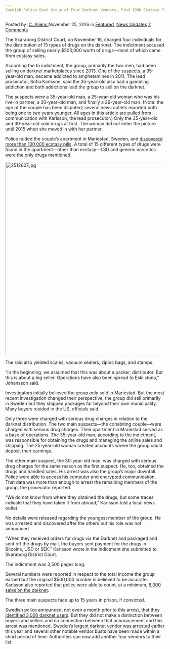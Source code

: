 ```yaml
---
Swedish Police Bust Group of Four Darknet Vendors, Find 100K Ecstasy Pills During Raid
---
```

<article class="post-listing post-16572 post type-post status-publish format-standard has-post-thumbnail hentry category-deepdot-news category-news-updates tag-100k tag-bust tag-darknet tag-ecstasy tag-find tag-group tag-pills tag-police tag-raid tag-swedish tag-vendors">
    <div class="post-inner">
    <p class="post-meta">
    <span>Posted by: <a href="https://www.deepdotweb.com/author/caliens/" title="">C. Aliens </a></span>
    <span>November 25, 2016</span>
    <span>in <a href="https://www.deepdotweb.com/category/deepdot-news/" rel="category tag">Featured</a>, <a href="https://www.deepdotweb.com/category/news-updates/" rel="category tag">News Updates</a></span>
    <span><a href="https://www.deepdotweb.com/2016/11/25/swedish-police-bust-group-four-darknet-vendors-find-100k-ecstasy-pills-raid/#comments">2 Comments</a></span>
    </p>
    <div class="clear"></div>
    <div class="entry">
    <p>The Skaraborg District Court, on November 16, charged four individuals for the distribution of 15 types of drugs on the darknet. The indictment accused the group of selling nearly $500,000 worth of drugs—most of which came from ecstasy sales.</p>
    <p>According the to indictment, the group, primarily the two men, had been selling on darknet marketplaces since 2013. One of the suspects, a 35-year-old man, became addicted to amphetamines in 2011. The lead prosecutor, Sofia Karlsson, said the 35-year-old also had a gambling addiction and both addictions lead the group to sell on the darknet.</p>
    <p>The suspects were a 35-year-old man, a 25-year-old woman who was his live-in partner, a 30-year-old man, and finally a 29-year-old man. (Note: the age of the couple has been disputed; several news outlets reported both being one to two years younger. All ages in this article are pulled from communication with Karlsson, the lead prosecutor.) Only the 35-year-old and 30-year-old sold drugs at first. The woman did not enter the picture until 2015 when she moved in with her partner.</p>
    <p>Police raided the couple’s apartment in Mariestad, Sweden, and <a href="http://mariestadstidningen.se/mariestad/2016/11/16/rekordstort-narkotikamal?refresh=true">discovered more than 100,000 ecstasy pills</a>. A total of 15 different types of drugs were found in the apartment—other than ecstasy—LSD and generic narcotics were the only drugs mentioned.</p>
    <p><img class="wp-image-16573 aligncenter" src="https://www.deepdotweb.com/wp-content/uploads/2016/11/2512607-jpg.jpeg" alt="2512607.jpg" width="919" height="612" srcset="https://www.deepdotweb.com/wp-content/uploads/2016/11/2512607-jpg.jpeg 1140w, https://www.deepdotweb.com/wp-content/uploads/2016/11/2512607-jpg-300x200.jpeg 300w, https://www.deepdotweb.com/wp-content/uploads/2016/11/2512607-jpg-1024x682.jpeg 1024w" sizes="(max-width: 919px) 100vw, 919px" /></p>
    <p>The raid also yielded scales, vacuum sealers, ziploc bags, and stamps.</p>
    <p>“In the beginning, we assumed that this was about a packer, distributor. But this is about a big seller. Operations have also been spread to Eskilstuna,” Johansson said.</p>
    <p>Investigators initially believed the group only sold in Mariestad. But the most recent investigation changed their perspective; the group did sell primarily in Sweden but they shipped packages far beyond their own municipality. Many buyers resided in the US, officials said.</p>
    <p>Only three were charged with serious drug charges in relation to the darknet distribution. The two main suspects—the cohabiting couple—were charged with serious drug charges. Their apartment in Mariestad served as a base of operations. The 35-year-old man, according to the indictment, was responsible for obtaining the drugs and managing the online sales and shipping. The 25-year-old woman created accounts where the group could deposit their earnings.</p>
    <p>The other main suspect, the 30-year-old man, was charged with serious drug charges for the same reason as the first suspect. He, too, obtained the drugs and handled sales. His arrest was also the group’s major downfall. Police were able to access his computer and encrypted communication. That data was more than enough to arrest the remaining members of the group, the prosecutor reported.</p>
    <p>“We do not know from where they obtained the drugs, but some traces indicate that they have taken it from abroad,” Karlsson told a local news outlet.</p>
    <p>No details were released regarding the youngest member of the group. He was arrested and discovered after the others but his role was not announced.</p>
    <p>&#8220;When they received orders for drugs via the Darknet and packaged and sent off the drugs by mail, the buyers sent payment for the drugs in Bitcoins, USD or SEK.&#8221; Karlsson wrote in the indictment she submitted to Skaraborg District Court.</p>
    <p>The indictment was 3,500 pages long.</p>
    <p>Several numbers were reported in respect to the total income the group earned but the original $500,000 number is believed to be accurate. Karlsson also reported that police were able to count, at a minimum, <a href="http://www.skovdenyheter.se/article/atal-for-miljonknark-pa-darknet/">6,000 sales on the darknet</a>.</p>
    <p>The three main suspects face up to 15 years in prison, if convicted.</p>
    <p>Swedish police announced, not even a month prior to this arrest, that they <a href="https://www.deepdotweb.com/2016/11/07/swedish-police-claim-de-anonymised-3000-darknet-buyers/">identified 3,000 darknet users</a>. But they did not make a distinction between buyers and sellers and no connection between that announcement and this arrest was mentioned. Sweden’s <a href="https://www.deepdotweb.com/2016/07/21/swedens-largest-darknet-vendor-busted-authorities/">largest darknet vendor was arrested</a> earlier this year and several other notable vendor busts have been made within a short period of time. Authorities can now add another four vendors to their list.</p>
    </div>
    <span style="display:none"><a href="https://www.deepdotweb.com/tag/100k/" rel="tag">100k</a> <a href="https://www.deepdotweb.com/tag/bust/" rel="tag">bust</a> <a href="https://www.deepdotweb.com/tag/darknet/" rel="tag">darknet</a> <a href="https://www.deepdotweb.com/tag/ecstasy/" rel="tag">ecstasy</a> <a href="https://www.deepdotweb.com/tag/find/" rel="tag">find</a> <a href="https://www.deepdotweb.com/tag/group/" rel="tag">group</a> <a href="https://www.deepdotweb.com/tag/pills/" rel="tag">pills</a> <a href="https://www.deepdotweb.com/tag/police/" rel="tag">police</a> <a href="https://www.deepdotweb.com/tag/raid/" rel="tag">raid</a> <a href="https://www.deepdotweb.com/tag/swedish/" rel="tag">swedish</a> <a href="https://www.deepdotweb.com/tag/vendors/" rel="tag">vendors</a></span> <span style="display:none" class="updated">2016-11-25</span>
    <div style="display:none" class="vcard author" itemprop="author" itemscope itemtype="http://schema.org/Person"><strong class="fn" itemprop="name"><a href="https://www.deepdotweb.com/author/caliens/" title="Posts by C. Aliens" rel="author">C. Aliens</a></strong></div>
    </div>
</article>

